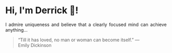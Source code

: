 # Hi, I'm Derrick 👋!
<p align="justify">I admire uniqueness and believe that a clearly focused mind can achieve anything...</p> 
<!-- #quote-start -->
<blockquote>&ldquo;Till it has loved, no man or woman can become itself.&rdquo; &mdash; <footer>Emily Dickinson</footer></blockquote>
<!-- #quote-end -->
